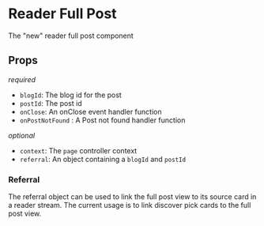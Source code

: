 # Reader Full Post

The "new" reader full post component

## Props

*required*
- `blogId`: The blog id for the post
- `postId`: The post id
- `onClose`: An onClose event handler function
- `onPostNotFound` : A Post not found handler function

*optional*
- `context`: The `page` controller context
- `referral`: An object containing a `blogId` and `postId`

### Referral

The referral object can be used to link the full post view to its source card in a reader stream. The current usage is to link discover pick cards to the full post view.

